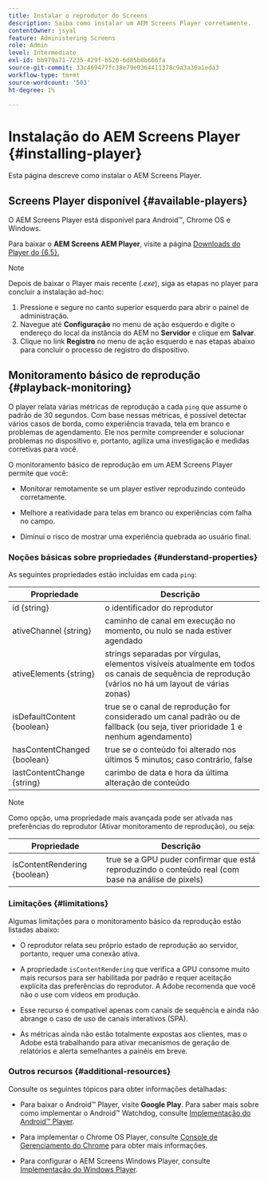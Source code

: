 ```yaml
---
title: Instalar o reprodutor do Screens
description: Saiba como instalar um AEM Screens Player corretamente.
contentOwner: jsyal
feature: Administering Screens
role: Admin
level: Intermediate
exl-id: bb979a71-7235-429f-b520-6d85b8b666fa
source-git-commit: 33c469477fc38e79e0364411378c9a3a30a1eda3
workflow-type: tm+mt
source-wordcount: '503'
ht-degree: 1%

---
```


# Instalação do AEM Screens Player {#installing-player}

Esta página descreve como instalar o AEM Screens Player.

## Screens Player disponível {#available-players}

O AEM Screens Player está disponível para Android™, Chrome OS e Windows.

Para baixar o **AEM Screens AEM Player**, visite a página [Downloads do Player do {6.5}.](https://download.macromedia.com/screens/)

>[!NOTE]
>
>Depois de baixar o Player mais recente (*.exe*), siga as etapas no player para concluir a instalação ad-hoc:
>
>1. Pressione e segure no canto superior esquerdo para abrir o painel de administração.
>1. Navegue até **Configuração** no menu de ação esquerdo e digite o endereço do local da instância do AEM no **Servidor** e clique em **Salvar**.
>1. Clique no link **Registro** no menu de ação esquerdo e nas etapas abaixo para concluir o processo de registro do dispositivo.

## Monitoramento básico de reprodução {#playback-monitoring}

O player relata várias métricas de reprodução a cada `ping` que assume o padrão de 30 segundos. Com base nessas métricas, é possível detectar vários casos de borda, como experiência travada, tela em branco e problemas de agendamento. Ele nos permite compreender e solucionar problemas no dispositivo e, portanto, agiliza uma investigação e medidas corretivas para você.

O monitoramento básico de reprodução em um AEM Screens Player permite que você:

* Monitorar remotamente se um player estiver reproduzindo conteúdo corretamente.

* Melhore a reatividade para telas em branco ou experiências com falha no campo.

* Diminui o risco de mostrar uma experiência quebrada ao usuário final.

### Noções básicas sobre propriedades {#understand-properties}

As seguintes propriedades estão incluídas em cada `ping`:

| Propriedade | Descrição |
|---|---|
| id {string} | o identificador do reprodutor |
| ativeChannel {string} | caminho de canal em execução no momento, ou nulo se nada estiver agendado |
| ativeElements {string} | strings separadas por vírgulas, elementos visíveis atualmente em todos os canais de sequência de reprodução (vários no há um layout de várias zonas) |
| isDefaultContent {boolean} | true se o canal de reprodução for considerado um canal padrão ou de fallback (ou seja, tiver prioridade 1 e nenhum agendamento) |
| hasContentChanged {boolean} | true se o conteúdo foi alterado nos últimos 5 minutos; caso contrário, false |
| lastContentChange {string} | carimbo de data e hora da última alteração de conteúdo |

>[!NOTE]
>
>Como opção, uma propriedade mais avançada pode ser ativada nas preferências do reprodutor (Ativar monitoramento de reprodução), ou seja:
>
>| Propriedade | Descrição |
>|---|---|
>| isContentRendering {boolean} | true se a GPU puder confirmar que está reproduzindo o conteúdo real (com base na análise de pixels) |

### Limitações {#limitations}

Algumas limitações para o monitoramento básico da reprodução estão listadas abaixo:

* O reprodutor relata seu próprio estado de reprodução ao servidor, portanto, requer uma conexão ativa.

* A propriedade `isContentRendering` que verifica a GPU consome muito mais recursos para ser habilitada por padrão e requer aceitação explícita das preferências do reprodutor. A Adobe recomenda que você não o use com vídeos em produção.

* Esse recurso é compatível apenas com canais de sequência e ainda não abrange o caso de uso de canais interativos (SPA).

* As métricas ainda não estão totalmente expostas aos clientes, mas o Adobe está trabalhando para ativar mecanismos de geração de relatórios e alerta semelhantes a painéis em breve.

### Outros recursos {#additional-resources}

Consulte os seguintes tópicos para obter informações detalhadas:

* Para baixar o Android™ Player, visite **Google Play**. Para saber mais sobre como implementar o Android™ Watchdog, consulte [Implementação do Android™ Player](implementing-android-player.md).

* Para implementar o Chrome OS Player, consulte [Console de Gerenciamento do Chrome](implementing-chrome-os-player.md) para obter mais informações.

* Para configurar o AEM Screens Windows Player, consulte [Implementação do Windows Player](implementing-windows-player.md).
